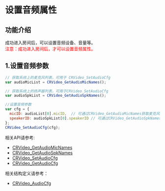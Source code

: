 
# 设置音频属性

## 功能介绍

成功进入房间后，可以设置音频设备、音量等。</br>
<font color=Red>注意：成功进入房间后，才可以设置音频属性。</font>

<h2 id=initAudio> 1.设置音频参数</h2>

```js
// 获取系统上的麦克风列表，可用于 CRVideo_SetAudioCfg
var audioMicList = CRVideo_GetAudioMicNames(); 

// 获取系统上的扬声器列表，可用于CRVideo_SetAudioCfg
var audioSpkList = CRVideo_GetAudioSpkNames();

//设置音频参数
var cfg = {
  micID: audioList[0].micID,  // 可通过CRVideo_GetAudioMicNames获取麦克风ID
  speakerID: audioSpkList[0].speakerID // 可通过CRVideo_GetAudioSpkNames接口获取扬声器ID
}; 
CRVideo_SetAudioCfg(cfg);

```

相关API请参考:
* [CRVideo_GetAudioMicNames](API.md#CRVideo_GetAudioMicNames)
* [CRVideo_GetAudioSpkNames](API.md#CRVideo_GetAudioSpkNames)
* [CRVideo_SetAudioCfg](API.md#CRVideo_SetAudioCfg)
* [CRVideo_GetAudioCfg](API.md#CRVideo_GetAudioCfg)

相关结构定义请参考：
* [CRVideo_AudioCfg](TypeDefinitions.md#CRVideo_AudioCfg)











